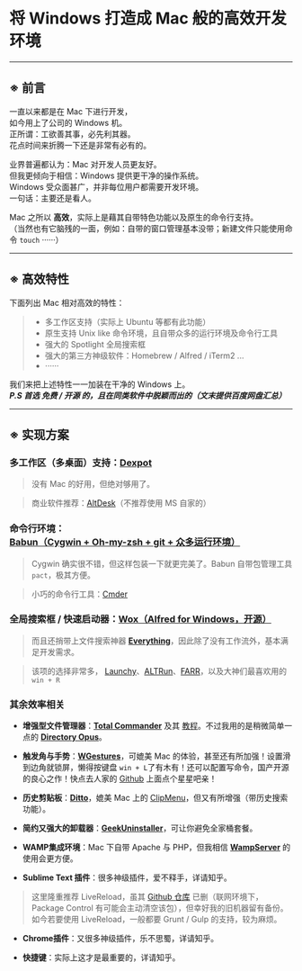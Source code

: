# 将 Windows 打造成 Mac 般的高效开发环境


----------

## ※ 前言
一直以来都是在 Mac 下进行开发，  
如今用上了公司的 Windows 机。  
正所谓：工欲善其事，必先利其器。  
花点时间来折腾一下还是非常有必有的。  

业界普遍都认为：Mac 对开发人员更友好。  
但我更倾向于相信：Windows 提供更干净的操作系统。  
Windows 受众面甚广，并非每位用户都需要开发环境。  
一句话：主要还是看人。  

Mac 之所以 **高效**，实际上是藉其自带特色功能以及原生的命令行支持。  
（当然也有它脑残的一面，例如：自带的窗口管理基本没带；新建文件只能使用命令 ```touch``` ······）


----------

## ※ 高效特性
下面列出 Mac 相对高效的特性：

> * 多工作区支持（实际上 Ubuntu 等都有此功能）
> * 原生支持 Unix like 命令环境，且自带众多的运行环境及命令行工具
> * 强大的 Spotlight 全局搜索框
> * 强大的第三方神级软件：Homebrew / Alfred / iTerm2 ...
> * ······

  
我们来把上述特性一一加装在干净的 Windows 上。  
***P.S 首选 免费 / 开源 的，且在同类软件中脱颖而出的（文末提供百度网盘汇总）***


----------

## ※ 实现方案

### 多工作区（多桌面）支持：**[Dexpot](http://dexpot.de/)**

> 没有 Mac 的好用，但绝对够用了。

> 商业软件推荐：[AltDesk](http://www.astonshell.com/altdesk/)（不推荐使用 MS 自家的）


### 命令行环境：**[Babun（Cygwin + Oh-my-zsh + git + 众多运行环境）](http://babun.github.io/)**

> Cygwin 确实很不错，但这样包装一下就更完美了。Babun 自带包管理工具 ```pact```，极其方便。

> 小巧的命令行工具：[Cmder](https://github.com/cmderdev/cmder)

### 全局搜索框 / 快速启动器：**[Wox（Alfred for Windows，开源）](http://www.getwox.com/)**

> 而且还捎带上文件搜索神器 **[Everything](http://www.voidtools.com/)**，因此除了没有工作流外，基本满足开发需求。  

> 该项的选择非常多， [Launchy](http://launchy.net/)、[ALTRun](https://code.google.com/archive/p/altrun/)、[FARR](http://www.donationcoder.com/Software/Mouser/findrun/index.html)，以及大神们最喜欢用的 ```win + R```


### 其余效率相关
- **增强型文件管理器**：**[Total Commander](http://www.ghisler.com/)** 及其 [教程](https://xbeta.info/studytc/index.htm)。不过我用的是稍微简单一点的 **[Directory Opus](http://www.gpsoft.com.au/)**。  
  
- **触发角与手势**：**[WGestures](http://www.yingdev.com/projects/wgestures)**，可媲美 Mac 的体验，甚至还有所加强！设置滑到边角就锁屏，懒得按键盘 ```win + L```了有木有！还可以配置写命令，国产开源的良心之作！快点去人家的 [Github](https://github.com/yingDev/WGestures) 上面点个星星吧亲！  
  
- **历史剪贴板**：**[Ditto](http://ditto-cp.sourceforge.net/)**，媲美 Mac 上的 [ClipMenu](http://www.clipmenu.com/)，但又有所增强（带历史搜索功能）。  
  
- **简约又强大的卸载器**：**[GeekUninstaller](http://www.geekuninstaller.com/)**，可让你避免全家桶套餐。  
  
- **WAMP集成环境**：Mac 下自带 Apache 与 PHP，但我相信 **[WampServer](http://www.wampserver.com/)** 的使用会更方便。  
    
- **Sublime Text 插件**：很多神级插件，爱不释手，详请知乎。
> 这里隆重推荐 LiveReload，虽其 [Github 仓库](https://github.com/dz0ny/LiveReload-sublimetext2) 已删（联网环境下，Package Control 有可能会主动清空该包），但幸好我的旧机器留有备份。如今若要使用 LiveReload，一般都要 Grunt / Gulp 的支持，较为麻烦。
  
- **Chrome插件**：又很多神级插件，乐不思蜀，详请知乎。  
  
- **快捷键**：实际上这才是最重要的，详请知乎。  
